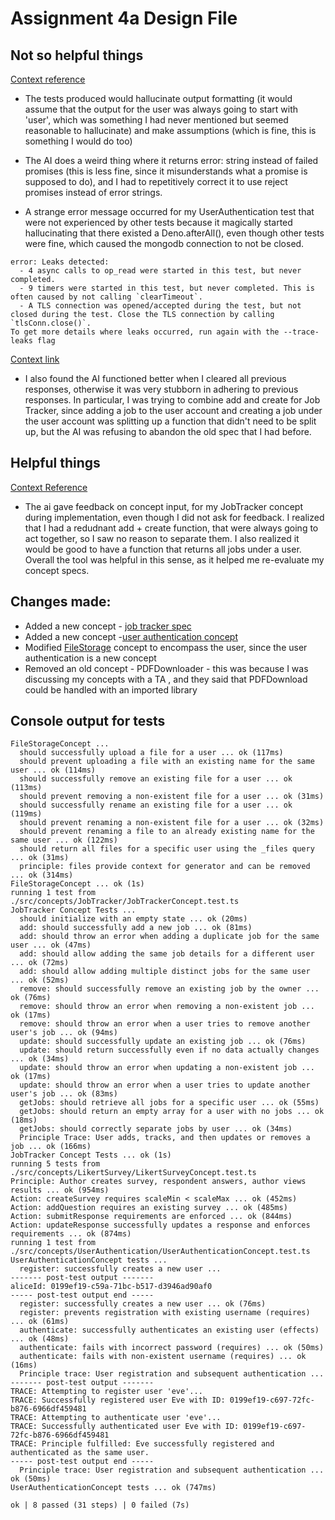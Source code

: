 # Assignment 4a Design File


## Not so helpful things

[Context reference](./context/design/concepts/UserAuthentication/Testing.md/steps/response.7b9096fa.md)

- The tests produced would hallucinate output formatting (it would assume that the output for the user was always going to start with 'user', which was something I had never mentioned but seemed reasonable to hallucinate) and make assumptions (which is fine, this is something I would do too)

- The AI does a weird thing where it returns error: string instead of failed promises (this is less fine, since it misunderstands what a promise is supposed to do), and I had to repetitively correct it to use reject promises instead of error strings.

- A strange error message occurred for my UserAuthentication test that were not experienced by other tests because it magically started hallucinating that there existed a Deno.afterAll(), even though other tests were fine, which caused the mongodb connection to not be closed.

```
error: Leaks detected:
  - 4 async calls to op_read were started in this test, but never completed.
  - 9 timers were started in this test, but never completed. This is often caused by not calling `clearTimeout`.
  - A TLS connection was opened/accepted during the test, but not closed during the test. Close the TLS connection by calling `tlsConn.close()`.
To get more details where leaks occurred, run again with the --trace-leaks flag
```

[Context link](./context/design/concepts/JobTracker/Implementation.md/steps/response.559ae5f1.md)

- I also found the AI functioned better when I cleared all previous responses, otherwise it was very stubborn in adhering to previous responses. In particular, I was trying to combine add and create for Job Tracker, since adding a job to the user account and creating a job under the user account was splitting up a function that didn't need to be split up, but the AI was refusing to abandon the old spec that I had before.


## Helpful things

[Context Reference](./context/design/concepts/JobTracker/Implementation.md/steps/response.ddd03721.md )

- The ai gave feedback on concept input, for my JobTracker concept during implementation, even though I did not ask for feedback. I realized that I had a redudnant add + create function, that were always going to act together, so I saw no reason to separate them. I also realized it would be good to have a function that returns all jobs under a user. Overall the tool was helpful in this sense, as it helped me re-evaluate my concept specs. 

## Changes made:

- Added a new concept - [job tracker spec](./design/concepts/JobTracker)
- Added a new concept -[user authentication concept](./design/concepts/UserAuthentication)
- Modified [FileStorage](./design/concepts/FileStorage) concept to encompass the user, since the user authentication is a new concept 
- Removed an old concept - PDFDownloader - this was because I was discussing my concepts with a TA , and they said that PDFDownload could be handled with an imported library
 

## Console output for tests
```
FileStorageConcept ...
  should successfully upload a file for a user ... ok (117ms)
  should prevent uploading a file with an existing name for the same user ... ok (114ms)
  should successfully remove an existing file for a user ... ok (113ms)
  should prevent removing a non-existent file for a user ... ok (31ms)
  should successfully rename an existing file for a user ... ok (119ms)
  should prevent renaming a non-existent file for a user ... ok (32ms)
  should prevent renaming a file to an already existing name for the same user ... ok (122ms)
  should return all files for a specific user using the _files query ... ok (31ms)
  principle: files provide context for generator and can be removed ... ok (314ms)
FileStorageConcept ... ok (1s)
running 1 test from ./src/concepts/JobTracker/JobTrackerConcept.test.ts
JobTracker Concept Tests ...
  should initialize with an empty state ... ok (20ms)
  add: should successfully add a new job ... ok (81ms)
  add: should throw an error when adding a duplicate job for the same user ... ok (47ms)
  add: should allow adding the same job details for a different user ... ok (72ms)
  add: should allow adding multiple distinct jobs for the same user ... ok (52ms)
  remove: should successfully remove an existing job by the owner ... ok (76ms)
  remove: should throw an error when removing a non-existent job ... ok (17ms)
  remove: should throw an error when a user tries to remove another user's job ... ok (94ms)
  update: should successfully update an existing job ... ok (76ms)
  update: should return successfully even if no data actually changes ... ok (34ms)
  update: should throw an error when updating a non-existent job ... ok (17ms)
  update: should throw an error when a user tries to update another user's job ... ok (83ms)
  getJobs: should retrieve all jobs for a specific user ... ok (55ms)
  getJobs: should return an empty array for a user with no jobs ... ok (18ms)
  getJobs: should correctly separate jobs by user ... ok (34ms)
  Principle Trace: User adds, tracks, and then updates or removes a job ... ok (166ms)
JobTracker Concept Tests ... ok (1s)
running 5 tests from ./src/concepts/LikertSurvey/LikertSurveyConcept.test.ts
Principle: Author creates survey, respondent answers, author views results ... ok (954ms)
Action: createSurvey requires scaleMin < scaleMax ... ok (452ms)
Action: addQuestion requires an existing survey ... ok (485ms)
Action: submitResponse requirements are enforced ... ok (844ms)
Action: updateResponse successfully updates a response and enforces requirements ... ok (874ms)
running 1 test from ./src/concepts/UserAuthentication/UserAuthenticationConcept.test.ts
UserAuthenticationConcept tests ...
  register: successfully creates a new user ...
------- post-test output -------
aliceId: 0199ef19-c59a-71bc-b517-d3946ad90af0
----- post-test output end -----
  register: successfully creates a new user ... ok (76ms)
  register: prevents registration with existing username (requires) ... ok (61ms)
  authenticate: successfully authenticates an existing user (effects) ... ok (48ms)
  authenticate: fails with incorrect password (requires) ... ok (50ms)
  authenticate: fails with non-existent username (requires) ... ok (16ms)
  Principle trace: User registration and subsequent authentication ...
------- post-test output -------
TRACE: Attempting to register user 'eve'...
TRACE: Successfully registered user Eve with ID: 0199ef19-c697-72fc-b876-6966df459481
TRACE: Attempting to authenticate user 'eve'...
TRACE: Successfully authenticated user Eve with ID: 0199ef19-c697-72fc-b876-6966df459481
TRACE: Principle fulfilled: Eve successfully registered and authenticated as the same user.
----- post-test output end -----
  Principle trace: User registration and subsequent authentication ... ok (50ms)
UserAuthenticationConcept tests ... ok (747ms)

ok | 8 passed (31 steps) | 0 failed (7s)
```